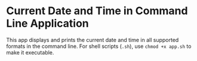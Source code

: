 # Current Date and Time in Command Line Application

This app displays and prints the current date and time in all supported formats in the command line.
For shell scripts (`.sh`), use `chmod +x app.sh` to make it executable.
